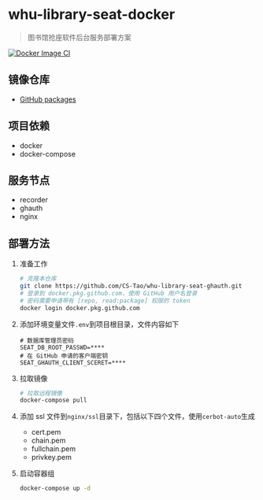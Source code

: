 # whu-library-seat-docker

> 图书馆抢座软件后台服务部署方案

[![Docker Image CI](https://github.com/CS-Tao/whu-library-seat-docker/workflows/Docker%20Image%20CI/badge.svg)](https://github.com/CS-Tao/whu-library-seat-docker/actions)

## 镜像仓库

- [GitHub packages](https://github.com/CS-Tao/whu-library-seat-docker/packages)

## 项目依赖

- docker
- docker-compose

## 服务节点

- recorder
- ghauth
- nginx

## 部署方法

1. 准备工作

    ```bash
    # 克隆本仓库
    git clone https://github.com/CS-Tao/whu-library-seat-ghauth.git
    # 登录到 docker.pkg.github.com，使用 GitHub 用户名登录
    # 密码需要申请带有 [repo, read:package] 权限的 token
    docker login docker.pkg.github.com
    ```

1. 添加环境变量文件`.env`到项目根目录，文件内容如下

    ```
    # 数据库管理员密码
    SEAT_DB_ROOT_PASSWD=****
    # 在 GitHub 申请的客户端密钥
    SEAT_GHAUTH_CLIENT_SCERET=****
    ```

1. 拉取镜像

    ```bash
    # 拉取远程镜像
    docker-compose pull
    ```

1. 添加 ssl 文件到`nginx/ssl`目录下，包括以下四个文件，使用`cerbot-auto`生成
    - cert.pem
    - chain.pem
    - fullchain.pem
    - privkey.pem

1. 启动容器组

    ```bash
    docker-compose up -d
    ```
